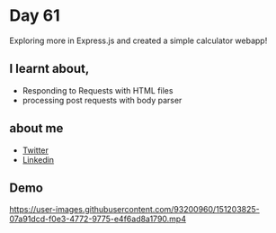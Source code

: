 # Day 61

Exploring more in Express.js and created a simple calculator webapp!


## I learnt about,

 - Responding to Requests with HTML files
 - processing post requests with body parser
 

## about me

 - [Twitter](https://twitter.com/karan_chandekar)
 - [Linkedin](https://www.linkedin.com/in/karan-chandekar-a87263219/)


## Demo


https://user-images.githubusercontent.com/93200960/151203825-07a91dcd-f0e3-4772-9775-e4f6ad8a1790.mp4


